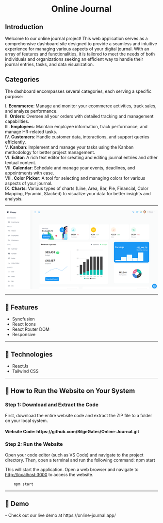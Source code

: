 <h1 align="center">Online Journal</h1>
<p>
<h2>Introduction</h2>

Welcome to our online journal project! This web application serves as a comprehensive dashboard site designed to provide a seamless and intuitive experience for managing various aspects of your digital journal. With an array of features and functionalities, it is tailored to meet the needs of both individuals and organizations seeking an efficient way to handle their journal entries, tasks, and data visualization.

</p>

<p>
<h2>Categories</h2>

The dashboard encompasses several categories, each serving a specific purpose:

I. <b>Ecommerce</b>: Manage and monitor your ecommerce activities, track sales, and analyze performance. <br />
II. <b>Orders</b>: Oversee all your orders with detailed tracking and management capabilities. <br />
III. <b>Employees</b>: Maintain employee information, track performance, and manage HR-related tasks. <br />
IV. <b>Customers</b>: Handle customer data, interactions, and support queries efficiently. <br />
V. <b>Kanban</b>: Implement and manage your tasks using the Kanban methodology for better project management. <br />
VI. <b>Editor</b>: A rich text editor for creating and editing journal entries and other textual content. <br />
VII. <b>Calendar</b>: Schedule and manage your events, deadlines, and appointments with ease. <br />
VIII. <b>Color Picker</b>: A tool for selecting and managing colors for various aspects of your journal. <br />
IX. <b>Charts</b>: Various types of charts (Line, Area, Bar, Pie, Financial, Color Mapping, Pyramid, Stacked) to visualize your data for better insights and analysis. <br />

</p>
<hr />
<img src="./public/project_img.png">
<hr />
<h2>🍿 Features </h2>
<ul>    
<li>Syncfusion</li> 
<li>React Icons</li> 
<li>React Router DOM</li>
<li>Responsive</li>
</ul>
<hr />
<h2>🍿 Technologies </h2>
<ul>
<li>ReactJs</li>
<li>Tailwind CSS</li>
</ul>
<hr />
<h2>🍿 How to Run the Website on Your System </h2>
<h3> Step 1: Download and Extract the Code </h3>
<p>First, download the entire website code and extract the ZIP file to a folder on your local system.</p>
<h4>Website Code: https://github.com/BilgeGates/Online-Journal.git</h4>
<h3>Step 2: Run the Website
</h3>
<p>Open your code editor (such as VS Code) and navigate to the project directory. Then, open a terminal and run the following command:
npm start</p>
<p>This will start the application. Open a web browser and navigate to <a href="http://localhost:3000">http://localhost:3000</a> to access the website.</p>  
  
```bash
    npm start
 ```
<hr />
<h2>🍿 Demo </h2>
<p> - Check out our live demo at https://online-journal.app/ </p>
